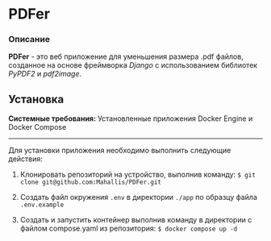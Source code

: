 # PDFer

### Описание

**PDFer** - это веб приложение для уменьшения размера .pdf файлов, созданное на основе фреймворка _Django_ с использованием библиотек _PyPDF2_ и _pdf2image_.

## Установка

**Системные требования:**
Установленные приложения Docker Engine и Docker Compose

---

Для установки приложения необходимо выполнить следующие действия:

1. Клонировать репозиторий на устройство, выполнив команду:
   `$ git clone git@github.com:Mahallis/PDFer.git`

2. Создать файл окружения `.env` в директории `./app` по образцу файла `.env.example`
3. Создать и запустить контейнер выполнив команду в директории с файлом compose.yaml из репозитория:
   `$ docker compose up -d`
